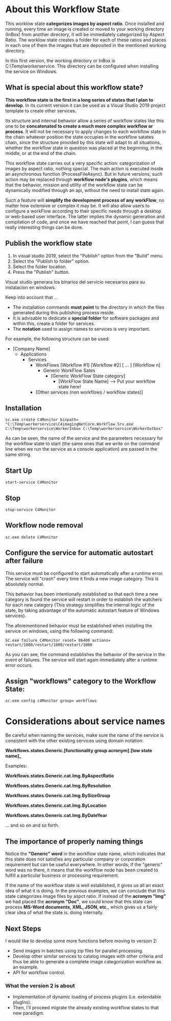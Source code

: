 ﻿# About this Workflow State

This worklow state __categorizes images by aspect ratio__. Once installed and running, every time an image is created or moved to your working directory (InBox) from another directory, it will be immediately categorized by Aspect Ratio. The worklow state creates a folder for each of these ratios and places in each one of them the images that are deposited in the mentioned working directory.

In this first version, the working directory or InBox is C:\Temp\workerservice. This directory can be configured when installing the service on Windows.

## What is special about this workflow state?
__This workflow state is the first in a long series of states that I plan to develop__. In its current version it can be used as a Visual Studio 2019 project template to create other services.

Its structure and internal behavior allow a series of workflow states like this one to be __concatenated to create a much more complex workflow or process__. It will not be necessary to apply changes to each workflow state in the chain whatever position the state occupies in the workflow satates chain, since the structure provided by this state will adapt to all situations, whether the workflow state in question was placed at the beginning, in the middle, or at the end of the chain.

This workflow state carries out a very specific action: categorization of images by aspect ratio, nothing special. The main action is executed inside an asynchronous function (ProcessFileAsync). But in future versions, such action may be replaced through __workflow node's plugins__, which means that the behavior, mission and utility of the workflow state can be dynamically modified through an api, without the need to install state again.

Such a feature will __simplify the development process of any workFlow__, no matter how extensive or complex it may be. It will also allow users to configure a workFlow according to their specific needs through a desktop or web-based user interface. The latter implies the dynamic generation and compilation of code, and once we have reached that point, I can guess that really interesting things can be done.


## Publish the workflow state

1. In visual studio 2019, select the "Publish" option from the "Build" menu.
2. Select the "Publish to folder" option.
3. Select the folder location. 
4. Press the "Publish" button.

Visual studio generara los binarios del servicio necesarios para su instalacion en windows.

Keep into account that ...
- The installation commands __must point__ to the directory in which the files generated during this publishing process reside.
- It is advisable to dedicate a __special folder__ for software packages and within this, create a folder for services.
- The __notation__ used to assign names to services is very important.

For example, the following structure can be used:

- [Company Name]
	- Applications
		- Services
			- WorkFlows
				[Workflow #1]
				[Workflow #2]
				[ ... ]
				[Workflow n]
				- Generic WorkFlow Sates
					- [Generic WorkFlow State category]
						- [WorkFlow State Name] --> Put your workflow state here!
			- [Other services (non workflows / workflow states)]


## Installation 
```ssh
sc.exe create C4Monitor binpath= "C:\Temp\workerservice\C4imagingNetCore.Workflow.Srv.exe C:\Temp\workerservice\WorkerInbox C:\Temp\workerservice\WorkerOutbox"
```
As can be seen, the name of the service and the parameters necessary for the workflow state to start (the same ones that we write on the command line when we run the service as a console application) are passed in the same string.

## Start Up
```ssh
start-service C4Monitor
```
## Stop
```ssh
stop-service C4Monitor
```
## Workflow node removal
```ssh
sc.exe delete C4Monitor
```
## Configure the service for automatic autostart after failure

This service must be configured to start automatically after a runtime error. The service will "crash" every time it finds a new image category. This is absolutely normal.

This behavior has been intentionally established so that each time a new category is found the service will restart in order to establish the watchers for each new category (This strategy simplifies the internal logic of the state, by taking advantage of the automatic autostart feature of Windows services).

The aforementioned behavior must be established when installing the service on windows, using the following command:
```ssh
SC.exe failure C4Monitor reset= 86400 actions= restart/1000/restart/1000/restart/1000
```
As you can see, the command establishes the behavior of the service in the event of failures. The service will start again immediately after a runtime error occurs.


## Assign "workflows" category to the Workflow State:
```ssh
sc.exe config c4Monitor group= workflows
```

# Considerations about service names

Be careful when naming the services, make sure the name of the service is consistent with the other existing services using domain notation:

**Workflows.states.Generic.[functionality group acronym].[low state name]_**

Examples:

__Workflows.states.Generic.cat.Img.ByAspectRatio__

__Workflows.states.Generic.cat.Img.ByResolution__

__Workflows.states.Generic.cat.Img.BySizeGroup__

__Workflows.states.Generic.cat.Img.ByLocation__

__Workflows.states.Generic.cat.Img.ByDateYear__

... and so on and so forth.

## The importance of properly naming things

Notice the __"Generic" word__ in the workflow state name, which indicates that this state does not satisfies any particular company or corporation requirement but can be useful everywhere. In other words; if the "generic" word was no there, it means that the workflow node has been created to fulfill a particular business or processing requirement.

If the name of the workflow state is well established, it gives us all an exact idea of what it is doing. In the previous examples, we can conclude that this state categorizes image files by aspct ratio. If instead of the __acronym "Img"__ we had placed the __acronym "Doc"__, we could know that this state can process __MS-Word documents, XML, JSON, etc.__, which gives us a fairly clear idea of what the state is. doing internally.

## Next Steps

I would like to develop some more functions before moving to version 2:

- Send images in batches using zip files for parallel processing.
- Develop other similar services to catalog images with other criteria and thus be able to generate a complete image categorization workflow as an example.
- API for workflow control.

### What the version 2 is about

- Implementation of dynamic loading of process plugins (i.e. extendable plugIns).
- Then, I'll proceed migrate the already existing workflow states to that new paradigm.
